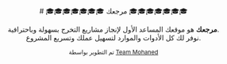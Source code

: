 <p align="center">
  # 🎓🎓🎓🎓🎓🎓🎓 مرجعك 🎓🎓🎓🎓🎓🎓🎓
</p>

<p align="center">
  <b>مرجعك</b> هو موقعك المساعد الأول لإنجاز مشاريع التخرج بسهولة وباحترافية.<br>
  نوفر لك كل الأدوات والموارد لتسهيل عملك وتسريع المشروع.
</p>

<p align="center">
  <small>تم التطوير بواسطة <a href="https://teammohaned.icu" target="_blank">Team Mohaned</a></small>
</p>
